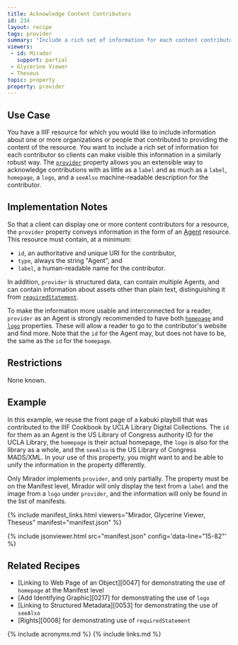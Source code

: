 ```yaml
---
title: Acknowledge Content Contributors
id: 234
layout: recipe
tags: provider
summary: "Include a rich set of information for each content contributor so clients can make this information visible."
viewers:
 - id: Mirador
   support: partial
 - Glycerine Viewer
 - Theseus
topic: property
property: provider
---
```


## Use Case

You have a IIIF resource for which you would like to include information about one or more organizations or people that contributed to providing the content of the resource. You want to include a rich set of information for each contributor so clients can make visible this information in a similarly robust way. The [`provider`](https://iiif.io/api/presentation/3.0/#provider) property allows you an extensible way to acknowledge contributions with as little as a `label` and as much as a `label`, `homepage`, a `logo`, and a `seeAlso` machine-readable description for the contributor.

## Implementation Notes

So that a client can display one or more content contributors for a resource, the `provider` property conveys information in the form of an [Agent](http://purl.org/dc/terms/Agent) resource. This resource must contain, at a minimum:
+ `id`, an authoritative and unique URI for the contributor,
+ `type`, always the string "Agent", and
+ `label`, a human-readable name for the contributor.

In addition, `provider` is structured data, can contain multiple Agents, and can contain information about assets other than plain text, distinguishing it from [`requiredStatement`](https://iiif.io/api/presentation/3.0/#requiredstatement).

To make the information more usable and interconnected for a reader, `provider` as an Agent is strongly recommended to have both [`homepage`](https://iiif.io/api/presentation/3.0/#homepage) and [`logo`](https://iiif.io/api/presentation/3.0/#logo) properties. These will allow a reader to go to the contributor's website and find more. Note that the `id` for the Agent may, but does not have to be, the same as the `id` for the `homepage`.

## Restrictions

None known.

## Example

In this example, we reuse the front page of a kabuki playbill that was contributed to the IIIF Cookbook by UCLA Library Digital Collections. The `id` for them as an Agent is the US Library of Congress authority ID for the UCLA Library, the `homepage` is their actual homepage, the `logo` is also for the library as a whole, and the `seeAlso` is the US Library of Congress MADS/XML. In your use of this property, you might want to and be able to unify the information in the property differently.

Only Mirador implements `provider`, and only partially. The property must be on the Manifest level, Mirador will only display the text from a `label` and the image from a  `logo` under `provider`, and the information will only be found in the list of manifests.

{% include manifest_links.html viewers="Mirador, Glycerine Viewer, Theseus" manifest="manifest.json" %}

{% include jsonviewer.html src="manifest.json" config='data-line="15-82"' %}

## Related Recipes

* [Linking to Web Page of an Object][0047] for demonstrating the use of `homepage` at the Manifest level
* [Add Identifying Graphic][0217] for demonstrating the use of `logo`
* [Linking to Structured Metadata][0053] for demonstrating the use of `seeAlso`
* [Rights][0008] for demonstrating use of `requiredStatement`

{% include acronyms.md %}
{% include links.md %}

